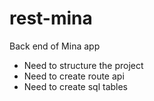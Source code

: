 # rest-mina

Back end of Mina app

* Need to structure the project
* Need to create route api
* Need to create sql tables